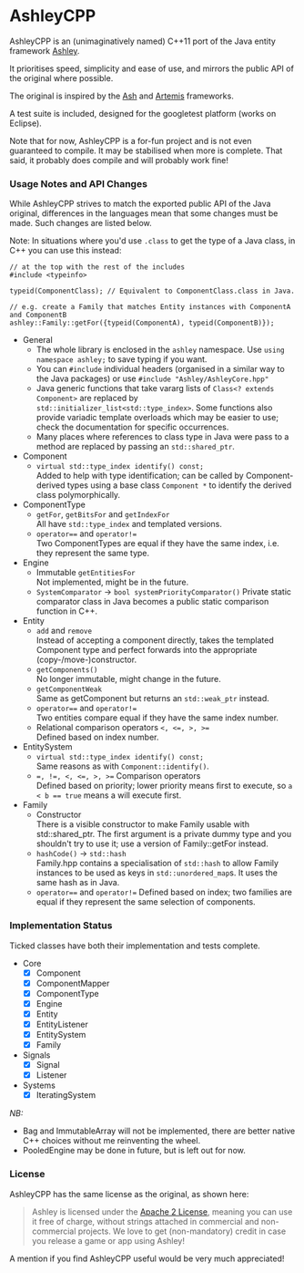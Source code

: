 AshleyCPP
=========

AshleyCPP is an (unimaginatively named) C++11 port of the Java entity framework [Ashley](https://github.com/libgdx/ashley/).

It prioritises speed, simplicity and ease of use, and mirrors the public API of the original where possible.

The original is inspired by the [Ash](http://www.ashframework.org/) and
[Artemis](http://gamadu.com/artemis/) frameworks.

A test suite is included, designed for the googletest platform (works on Eclipse).

Note that for now, AshleyCPP is a for-fun project and is not even guaranteed to compile. It may be stabilised when more is complete.
That said, it probably does compile and will probably work fine!


### Usage Notes and API Changes
While AshleyCPP strives to match the exported public API of the Java original, differences in the languages mean that some changes must be made. Such changes are listed below.

Note: In situations where you'd use `.class` to get the type of a Java class, in C++ you can use this instead:

    // at the top with the rest of the includes
    #include <typeinfo>
    
    typeid(ComponentClass); // Equivalent to ComponentClass.class in Java.  
    
    // e.g. create a Family that matches Entity instances with ComponentA and ComponentB
    ashley::Family::getFor({typeid(ComponentA), typeid(ComponentB)});
     
- General
  - The whole library is enclosed in the `ashley` namespace. Use `using namespace ashley;` to save typing if you want.
  - You can `#include` individual headers (organised in a similar way to the Java packages) or use `#include "Ashley/AshleyCore.hpp"`
  - Java generic functions that take vararg lists of `Class<? extends Component>` are replaced by
    `std::initializer_list<std::type_index>`. Some functions also provide variadic template overloads which may be
    easier to use; check the documentation for specific occurrences.
  - Many places where references to class type in Java were pass to a method are replaced by passing an `std::shared_ptr`.
- Component
  - `virtual std::type_index identify() const;`  
    Added to help with type identification; can be called by Component-derived types using a base class `Component *`
    to identify the derived class polymorphically.
- ComponentType
  - `getFor`, `getBitsFor` and `getIndexFor`  
  All have `std::type_index` and templated versions.
  - `operator==` and `operator!=`  
  Two ComponentTypes are equal if they have the same index, i.e. they represent the same type.
- Engine
  - Immutable `getEntitiesFor`  
  Not implemented, might be in the future.
  - `SystemComparator` -> `bool systemPriorityComparator()`
  Private static comparator class in Java becomes a public static comparison function in C++.
- Entity
  - `add` and `remove`  
  Instead of accepting a component directly, takes the templated Component type and perfect forwards into the appropriate (copy-/move-)constructor.
  - `getComponents()`  
  No longer immutable, might change in the future.
  - `getComponentWeak`  
  Same as getComponent but returns an `std::weak_ptr` instead.
  - `operator==` and `operator!=`  
  Two entities compare equal if they have the same index number.
  - Relational comparison operators `<, <=, >, >=`  
  Defined based on index number.
- EntitySystem
  - `virtual std::type_index identify() const;`  
    Same reasons as with `Component::identify()`.
  - `=, !=, <, <=, >, >=` Comparison operators  
  Defined based on priority; lower priority means first to execute, so `a < b == true` means a will execute first.
- Family
  - Constructor  
    There is a visible constructor to make Family usable with std::shared_ptr. The first argument is a private dummy type
    and you shouldn't try to use it; use a version of Family::getFor instead.
  - `hashCode()` -> `std::hash`  
  Family.hpp contains a specialisation of `std::hash` to allow Family instances to be used as keys in `std::unordered_map`s. It uses the same hash as in Java.
  - `operator==` and `operator!=`
  Defined based on index; two families are equal if they represent the same selection of components.

### Implementation Status
Ticked classes have both their implementation and tests complete.
- Core
  - [x] Component
  - [x] ComponentMapper
  - [x] ComponentType
  - [x] Engine
  - [x] Entity
  - [x] EntityListener
  - [x] EntitySystem
  - [x] Family
- Signals
  - [x] Signal
  - [x] Listener
- Systems
  - [x] IteratingSystem
  
*NB:*
- Bag and ImmutableArray will not be implemented, there are better native C++ choices without me reinventing the wheel.
- PooledEngine may be done in future, but is left out for now.

### License

AshleyCPP has the same license as the original, as shown here:

> Ashley is licensed under the [Apache 2 License](https://github.com/libgdx/ashley/blob/master/LICENSE), meaning you
> can use it free of charge, without strings attached in commercial and non-commercial projects. We love to
> get (non-mandatory) credit in case you release a game or app using Ashley!

A mention if you find AshleyCPP useful would be very much appreciated!